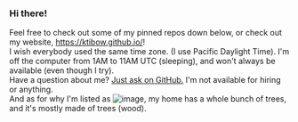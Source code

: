 ### Hi there!
Feel free to check out some of my pinned repos down below, or check out my website, https://ktibow.github.io/!  
I wish everybody used the same time zone. (I use Pacific Daylight Time). I'm off the computer from 1AM to 11AM UTC (sleeping), and won't always be available (even though I try).  
Have a question about me? [Just ask on GitHub.](https://github.com/KTibow/KTibow/issues) I'm not available for hiring or anything.  
And as for why I'm listed as ![image](https://user-images.githubusercontent.com/10727862/96755037-062c2080-1387-11eb-8100-5e2e88eeb5b4.png), my home has a whole bunch of trees, and it's mostly made of trees (wood).
